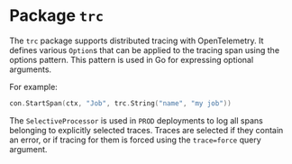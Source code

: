 # Package `trc`

The `trc` package supports distributed tracing with OpenTelemetry. It defines various `Option`s that can be applied to the tracing span using the options pattern. This pattern is used in Go for expressing optional arguments. 

For example:

```go
con.StartSpan(ctx, "Job", trc.String("name", "my job"))
```

The `SelectiveProcessor` is used in `PROD` deployments to log all spans belonging to explicitly selected traces. Traces are selected if they contain an error, or if tracing for them is forced using the `trace=force` query argument.
